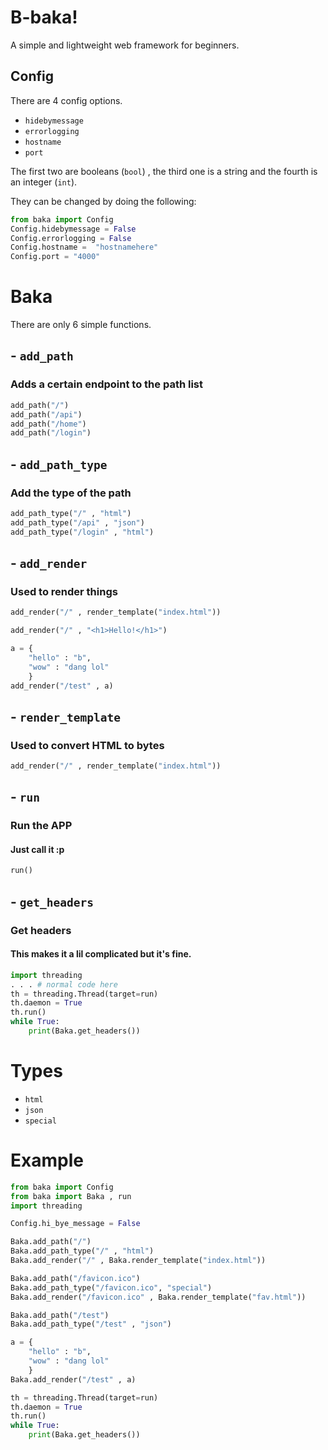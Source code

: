 # B-baka!

A simple and lightweight web framework for beginners.

## Config

There are 4 config options.

- `hidebymessage`
- `errorlogging`
- `hostname`
- `port`

The first two are booleans (`bool`) , the third one is a string and the fourth is an integer (`int`).

They can be changed by doing the following:

```py
from baka import Config
Config.hidebymessage = False
Config.errorlogging = False
Config.hostname =  "hostnamehere"
Config.port = "4000"
```

# Baka

There are only 6 simple functions.

## - `add_path`

### Adds a certain endpoint to the path list

```py
add_path("/")
add_path("/api")
add_path("/home")
add_path("/login")
```
 
## - `add_path_type`

### Add the type of the path

```py
add_path_type("/" , "html")
add_path_type("/api" , "json")
add_path_type("/login" , "html")
```

## - `add_render`

### Used to render things

```py
add_render("/" , render_template("index.html"))
```

```py
add_render("/" , "<h1>Hello!</h1>")
```

```py
a = {
    "hello" : "b",
    "wow" : "dang lol"
    }
add_render("/test" , a)
```

## - `render_template`

### Used to convert HTML to bytes

```py
add_render("/" , render_template("index.html"))
```

## - `run`

### Run the APP

#### Just call it :p

```py
run()
```

## - `get_headers`

### Get headers
#### This makes it a lil complicated but it's fine.

```py
import threading
. . . # normal code here
th = threading.Thread(target=run)
th.daemon = True
th.run()
while True:
    print(Baka.get_headers())
```
# Types

- `html`
- `json`
- `special`

# Example

```py
from baka import Config
from baka import Baka , run
import threading

Config.hi_bye_message = False

Baka.add_path("/")
Baka.add_path_type("/" , "html")
Baka.add_render("/" , Baka.render_template("index.html"))

Baka.add_path("/favicon.ico")
Baka.add_path_type("/favicon.ico", "special")
Baka.add_render("/favicon.ico" , Baka.render_template("fav.html"))

Baka.add_path("/test")
Baka.add_path_type("/test" , "json")

a = {
    "hello" : "b",
    "wow" : "dang lol"
    }
Baka.add_render("/test" , a)

th = threading.Thread(target=run)
th.daemon = True
th.run()
while True:
    print(Baka.get_headers())
```
